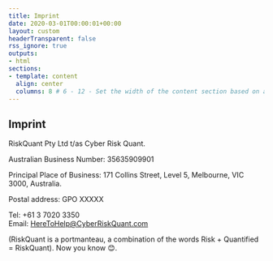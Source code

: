 ```yaml
---
title: Imprint 
date: 2020-03-01T00:00:01+00:00 
layout: custom
headerTransparent: false
rss_ignore: true
outputs:
- html
sections:
- template: content
  align: center
  columns: 8 # 6 - 12 - Set the width of the content section based on a 12 column grid
---
```

## Imprint

RiskQuant Pty Ltd t/as Cyber Risk Quant.

Australian Business Number: 35635909901

Principal Place of Business: 171 Collins Street, Level 5, Melbourne, VIC 3000, Australia.

Postal address: GPO XXXXX 

Tel: +61 3 7020 3350   
Email: HereToHelp@CyberRiskQuant.com

(RiskQuant is a portmanteau, a combination of the words Risk + Quantified = RiskQuant). Now you know 😊.  
